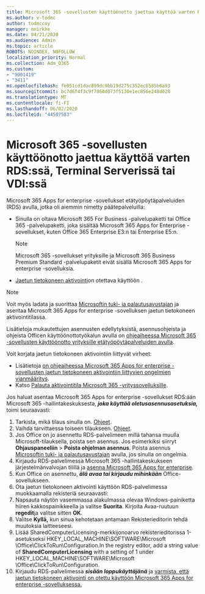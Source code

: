 ```yaml
---
title: Microsoft 365 -sovellusten käyttöönotto jaettua käyttöä varten RDS:ssä, Terminal Serverissä tai VDI:ssä
ms.author: v-todmc
author: todmccoy
manager: mnirkhe
ms.date: 04/21/2020
ms.audience: Admin
ms.topic: article
ROBOTS: NOINDEX, NOFOLLOW
localization_priority: Normal
ms.collection: Adm_O365
ms.custom:
- "9001419"
- "3411"
ms.openlocfilehash: fe051cd1dac899dc9bb19d275c352ec6585b6a93
ms.sourcegitcommit: bc7d6f4f3c9f7060d073f5130e1ec856e248d020
ms.translationtype: MT
ms.contentlocale: fi-FI
ms.lasthandoff: 06/02/2020
ms.locfileid: "44507583"
---
```

# <a name="deploying-microsoft-365-apps-for-enterprise-for-shared-use-on-rds-terminal-server-or-vdi"></a>Microsoft 365 -sovellusten käyttöönotto jaettua käyttöä varten RDS:ssä, Terminal Serverissä tai VDI:ssä

Microsoft 365 Apps for enterprise -sovellukset etätyöpöytäpalveluiden (RDS) avulla, jotka oli aiemmin nimetty päätepalveluilla:
- Sinulla on oltava Microsoft 365 For Business -palvelupaketti tai Office 365 -palvelupaketti, joka sisältää Microsoft 365 Apps for Enterprise -sovellukset, kuten Office 365 Enterprise E3:n tai Enterprise E5:n.
   > [!NOTE] 
   > Microsoft 365 -sovellukset yrityksille ja Microsoft 365 Business Premium Standard -palvelupaketit eivät sisällä Microsoft 365 Apps for enterprise -sovelluksia.
- [Jaetun tietokoneen aktivointi](https://docs.microsoft.com/DeployOffice/overview-shared-computer-activation)on otettava käyttöön .

> [!NOTE]
> Voit myös ladata ja suorittaa [Microsoftin tuki- ja palautusavustajan](https://aka.ms/SaRA_OfficeSCA_M365Portal) ja asentaa Microsoft 365 Apps for enterprise -sovelluksen jaetun tietokoneen aktivointitilassa.

Lisätietoja mukautettujen asennusten edellytyksistä, asennusohjeista ja ohjeista Officen käyttöönottotyökalun avulla on [ohjeaiheessa Microsoft 365 -sovellusten käyttöönotto yrityksille etätyöpöytäpalveluiden avulla](https://docs.microsoft.com/DeployOffice/deploy-microsoft-365-apps-remote-desktop-services).

Voit korjata jaetun tietokoneen aktivointiin liittyvät virheet:
- Lisätietoja [on ohjeaiheessa Microsoft 365 Apps for enterprise -sovellusten jaetun tietokoneen aktivointiin liittyvien ongelmien vianmääritys](https://docs.microsoft.com/DeployOffice/troubleshoot-shared-computer-activation).
- Katso [Palauta aktivointitila Microsoft 365 -yrityssovelluksille](https://go.microsoft.com/fwlink/?linkid=2109218).

Jos haluat asentaa Microsoft 365 Apps for enterprise -sovellukset RDS:ään Microsoft 365 -hallintakeskuksesta, ***joka käyttää oletusasennusasetuksia,*** toimi seuraavasti:

1.    Tarkista, mikä tilaus sinulla on. [Ohjeet](https://docs.microsoft.com/microsoft-365/admin/admin-overview/what-subscription-do-i-have).
2.    Vaihda tarvittaessa toiseen tilaukseen. [Ohjeet](https://docs.microsoft.com/microsoft-365/commerce/subscriptions/switch-to-a-different-plan).
3.    Jos Office on jo asennettu RDS-palvelimeen millä tahansa muulla Microsoft-tilauksella, poista sen asennus. Jos esimerkiksi siirryt **Ohjauspaneeliin**  >  **Poista ohjelman asennus**. Poista asennus [Microsoftin tuki- ja palautusavustajan](https://aka.ms/SARA-OfficeUninstall-Alchemy) avulla, jos sinulla on ongelmia.
4.    Kirjaudu RDS-palvelimessa Microsoft 365 -hallintakeskukseen järjestelmänvalvojan tilillä ja [asenna Microsoft 365 Apps for enterprise](https://portal.office.com/OLS/MySoftware.aspx).
5.    Kun Office on asennettu, ***älä avaa tai kirjaudu mihinkään*** Office-sovellukseen.
6.    Ota jaetun tietokoneen aktivointi käyttöön RDS-palvelimessa muokkaamalla rekisteriä seuraavasti:
   1. Napsauta näytön vasemmassa alakulmassa olevaa Windows-painiketta hiiren kakkospainikkeella ja valitse **Suorita**. Kirjoita Avaa-ruutuun **regedit**ja valitse sitten **OK**.
   2. Valitse **Kyllä,** kun sinua kehotetaan antamaan Rekisterieditorin tehdä muutoksia laitteeseesi.
   3. Lisää SharedComputerLicensing-merkkijonoarvo rekisterieditorissa 1-asetukseksi HKEY_LOCAL_MACHINE\SOFTWARE\Microsoft \Office\ClickToRun\Configuration.In the registry editor, add a string value of **SharedComputerLicensing** with a setting of 1 under HKEY_LOCAL_MACHINE\SOFTWARE\Microsoft \Office\ClickToRun\Configuration.
   4. Kirjaudu RDS-palvelimessa ***sisään loppukäyttäjänä*** ja [varmista, että jaetun tietokoneen aktivointi on otettu käyttöön Microsoft 365 Apps for enterprise -sovelluksessa.](https://docs.microsoft.com/DeployOffice/troubleshoot-shared-computer-activation#verify-that-activation-for-microsoft-365-apps-succeeded)

